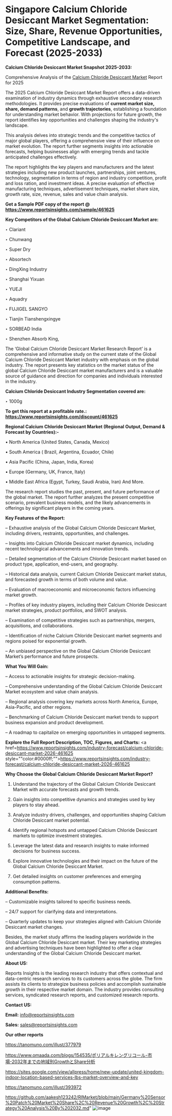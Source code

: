# Singapore Calcium Chloride Desiccant Market Segmentation: Size, Share, Revenue Opportunities, Competitive Landscape, and Forecast (2025-2033)

<strong>Calcium Chloride Desiccant Market Snapshot 2025-2033:</strong>

Comprehensive Analysis of the <a href=https://www.reportsinsights.com/sample/461625>Calcium Chloride Desiccant Market</a> Report for 2025

The 2025 Calcium Chloride Desiccant Market Report offers a data-driven examination of industry dynamics through exhaustive secondary research methodologies. It provides precise evaluations of <strong>current market size, share, demand patterns</strong>, and <strong>growth trajectories</strong>, establishing a foundation for understanding market behavior. With projections for future growth, the report identifies key opportunities and challenges shaping the industry's landscape.

This analysis delves into strategic trends and the competitive tactics of major global players, offering a comprehensive view of their influence on market evolution. The report further segments insights into actionable forecasts, helping businesses align with emerging trends and tackle anticipated challenges effectively.

The report highlights the key players and manufacturers and the latest strategies including new product launches, partnerships, joint ventures, technology, segmentation in terms of region and industry competition, profit and loss ration, and investment ideas. A precise evaluation of effective manufacturing techniques, advertisement techniques, market share size, growth rate, size, revenue, sales and value chain analysis.

<strong>Get a Sample PDF copy of the report @ <a href=https://www.reportsinsights.com/sample/461625 style=color:#0000ff;>https://www.reportsinsights.com/sample/461625</a></strong>

<strong>Key Competitors of the Global Calcium Chloride Desiccant Market are:</strong>

‣ Clariant

‣ Chunwang

‣ Super Dry

‣ Absortech

‣ DingXing Industry

‣ Shanghai Yixuan

‣ YUEJI

‣ Aquadry

‣ FUJIGEL SANGYO

‣ Tianjin Tianshengxingye

‣ SORBEAD India

‣ Shenzhen Absorb King,

The ‘Global Calcium Chloride Desiccant Market Research Report’ is a comprehensive and informative study on the current state of the Global Calcium Chloride Desiccant Market industry with emphasis on the global industry. The report presents key statistics on the market status of the global Calcium Chloride Desiccant market manufacturers and is a valuable source of guidance and direction for companies and individuals interested in the industry.

<strong>Calcium Chloride Desiccant Industry Segmentation covered are:</strong>

‣ 1000g

<strong>To get this report at a profitable rate.: <a href=https://www.reportsinsights.com/discount/461625 style=color:#0000ff;>https://www.reportsinsights.com/discount/461625</a></strong>

<strong>Regional Calcium Chloride Desiccant Market (Regional Output, Demand &amp; Forecast by Countries):-</strong>

• North America (United States, Canada, Mexico)

• South America ( Brazil, Argentina, Ecuador, Chile)

• Asia Pacific (China, Japan, India, Korea)

• Europe (Germany, UK, France, Italy)

• Middle East Africa (Egypt, Turkey, Saudi Arabia, Iran) And More.

The research report studies the past, present, and future performance of the global market. The report further analyzes the present competitive scenario, prevalent business models, and the likely advancements in offerings by significant players in the coming years.

<strong>Key Features of the Report:</strong>

– Exhaustive analysis of the Global Calcium Chloride Desiccant Market, including drivers, restraints, opportunities, and challenges.

– Insights into Calcium Chloride Desiccant market dynamics, including recent technological advancements and innovation trends.

– Detailed segmentation of the Calcium Chloride Desiccant market based on product type, application, end-users, and geography.

– Historical data analysis, current Calcium Chloride Desiccant market status, and forecasted growth in terms of both volume and value.

– Evaluation of macroeconomic and microeconomic factors influencing market growth.

– Profiles of key industry players, including their Calcium Chloride Desiccant market strategies, product portfolios, and SWOT analysis.

– Examination of competitive strategies such as partnerships, mergers, acquisitions, and collaborations.

– Identification of niche Calcium Chloride Desiccant market segments and regions poised for exponential growth.

– An unbiased perspective on the Global Calcium Chloride Desiccant Market’s performance and future prospects.

<strong>What You Will Gain:</strong>

– Access to actionable insights for strategic decision-making.

– Comprehensive understanding of the Global Calcium Chloride Desiccant Market ecosystem and value chain analysis.

– Regional analysis covering key markets across North America, Europe, Asia-Pacific, and other regions.

– Benchmarking of Calcium Chloride Desiccant market trends to support business expansion and product development.

– A roadmap to capitalize on emerging opportunities in untapped segments.

<strong>Explore the Full Report Description, TOC, Figures, and Charts:</strong>
<a href=https://www.reportsinsights.com/industry-forecast/calcium-chloride-desiccant-market-2026-461625 style=""color:#0000ff;"">https://www.reportsinsights.com/industry-forecast/calcium-chloride-desiccant-market-2026-461625</a>

<strong>Why Choose the Global Calcium Chloride Desiccant Market Report?</strong>

1. Understand the trajectory of the Global Calcium Chloride Desiccant Market with accurate forecasts and growth trends.

2. Gain insights into competitive dynamics and strategies used by key players to stay ahead.

3. Analyze industry drivers, challenges, and opportunities shaping Calcium Chloride Desiccant market potential.

4. Identify regional hotspots and untapped Calcium Chloride Desiccant markets to optimize investment strategies.

5. Leverage the latest data and research insights to make informed decisions for business success.

6. Explore innovative technologies and their impact on the future of the Global Calcium Chloride Desiccant Market.

7. Get detailed insights on customer preferences and emerging consumption patterns.

<strong>Additional Benefits:</strong>

– Customizable insights tailored to specific business needs.

– 24/7 support for clarifying data and interpretations.

– Quarterly updates to keep your strategies aligned with Calcium Chloride Desiccant market changes.

Besides, the market study affirms the leading players worldwide in the Global Calcium Chloride Desiccant market. Their key marketing strategies and advertising techniques have been highlighted to offer a clear understanding of the Global Calcium Chloride Desiccant market.

<strong><strong>About US</strong>:</strong>

Reports Insights is the leading research industry that offers contextual and data-centric research services to its customers across the globe. The firm assists its clients to strategize business policies and accomplish sustainable growth in their respective market domain. The industry provides consulting services, syndicated research reports, and customized research reports.

<strong>Contact US:</strong>

<p class=><b>Email:</b> <a href=mailto:info@reportsinsights.com>info@reportsinsights.com</a></p>
<p class=><b>Sales:</b> <a href=mailto:sales@reportsinsights.com>sales@reportsinsights.com</a></p>

<strong>Our other reports</strong>

<a href=https://tanomuno.com/illust/377979>https://tanomuno.com/illust/377979</a>

<a href=https://www.omaada.com/blogs/154535/ポリアルキレングリコール-市場-2032年までの地域別GrowthとShare分析>https://www.omaada.com/blogs/154535/ポリアルキレングリコール-市場-2032年までの地域別GrowthとShare分析</a>

<a href=https://sites.google.com/view/allpress/home/new-update/united-kingdom-indoor-location-based-services-lbs-market-overview-and-key>https://sites.google.com/view/allpress/home/new-update/united-kingdom-indoor-location-based-services-lbs-market-overview-and-key</a>

<a href=https://tanomuno.com/illust/393972>https://tanomuno.com/illust/393972</a>

<a href=https://github.com/aakesh123242/RIMarket/blob/main/Germany%20Sensor%20Patch%20Market%20Share%2C%20Revenue%20Growth%2C%20Strategy%20Analysis%20By%202032.md>https://github.com/aakesh123242/RIMarket/blob/main/Germany%20Sensor%20Patch%20Market%20Share%2C%20Revenue%20Growth%2C%20Strategy%20Analysis%20By%202032.md</a>"
![image](https://github.com/user-attachments/assets/78bcd8ce-de0d-4de0-bc16-70929664c3a7)
